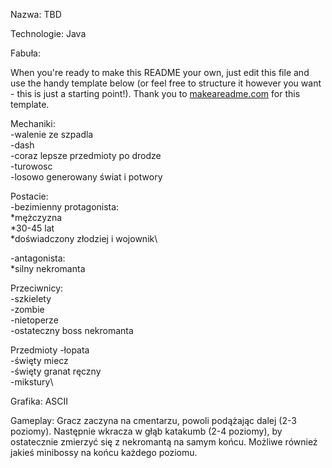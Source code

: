 Nazwa: TBD

Technologie: Java

Fabuła:

When you're ready to make this README your own, just edit this file and use the handy template below (or feel free to structure it however you want - this is just a starting point!). Thank you to [makeareadme.com](https://www.makeareadme.com/) for this template.

Mechaniki:\
-walenie ze szpadla\
-dash\
-coraz lepsze przedmioty po drodze\
-turowosc\
-losowo generowany świat i potwory

Postacie:\
-bezimienny protagonista:\
*mężczyzna\
*30-45 lat\
*doświadczony złodziej i wojownik\

-antagonista:\
*silny nekromanta

Przeciwnicy:\
-szkielety\
-zombie\
-nietoperze\
-ostateczny boss nekromanta

Przedmioty
-łopata\
-święty miecz\
-święty granat ręczny\
-mikstury\

Grafika: ASCII

Gameplay: Gracz zaczyna na cmentarzu, powoli podążając dalej (2-3 poziomy). Następnie wkracza w głąb katakumb (2-4 poziomy), by ostatecznie zmierzyć się z nekromantą na samym końcu. Możliwe również jakieś minibossy na końcu każdego poziomu.


